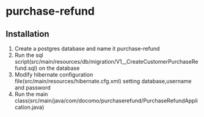 # purchase-refund
## Installation
1. Create a postgres database and name it purchase-refund
2. Run the sql script(src/main/resources/db/migration/V1__CreateCustomerPurchaseRefund.sql) on the database
3. Modify hibernate configuration file(src/main/resources/hibernate.cfg.xml) setting database,username and password
4. Run the main class(src/main/java/com/docomo/purchaserefund/PurchaseRefundApplication.java)
 
